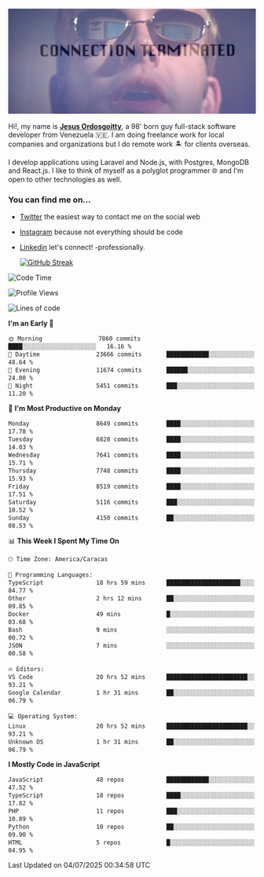![hackers movie reference](./disconnected.jpg)

Hi!, my name is [**Jesus Ordosgoitty**](https://jodaz.dev), a 98' born guy full-stack software developer from Venezuela 🇻🇪. I am doing freelance work for local companies and organizations but I do remote work 🏝️ for clients overseas. 

I develop applications using Laravel and Node.js, with Postgres, MongoDB and React.js. I like to think of myself as a polyglot programmer 🌐 and I'm open to other technologies as well.

### You can find me on...

- [Twitter](https://twitter.com/jodaz_) the easiest way to contact me on the social web
- [Instagram](https://instagram.com/jodaz_) because not everything should be code
- [Linkedin](https://linkedin.com/in/jodaz) let's connect! -professionally.


    [![GitHub Streak](https://streak-stats.demolab.com?user=jodaz&theme=tokyonight)](https://git.io/streak-stats)

<!--START_SECTION:waka-->
![Code Time](http://img.shields.io/badge/Code%20Time-10%2C120%20hrs%2046%20mins-blue)

![Profile Views](http://img.shields.io/badge/Profile%20Views-0-blue)

![Lines of code](https://img.shields.io/badge/From%20Hello%20World%20I%27ve%20Written-83.2%20million%20lines%20of%20code-blue)

**I'm an Early 🐤** 

```text
🌞 Morning                7860 commits        ████░░░░░░░░░░░░░░░░░░░░░   16.16 % 
🌆 Daytime                23666 commits       ████████████░░░░░░░░░░░░░   48.64 % 
🌃 Evening                11674 commits       ██████░░░░░░░░░░░░░░░░░░░   24.00 % 
🌙 Night                  5451 commits        ███░░░░░░░░░░░░░░░░░░░░░░   11.20 % 
```
📅 **I'm Most Productive on Monday** 

```text
Monday                   8649 commits        ████░░░░░░░░░░░░░░░░░░░░░   17.78 % 
Tuesday                  6828 commits        ████░░░░░░░░░░░░░░░░░░░░░   14.03 % 
Wednesday                7641 commits        ████░░░░░░░░░░░░░░░░░░░░░   15.71 % 
Thursday                 7748 commits        ████░░░░░░░░░░░░░░░░░░░░░   15.93 % 
Friday                   8519 commits        ████░░░░░░░░░░░░░░░░░░░░░   17.51 % 
Saturday                 5116 commits        ███░░░░░░░░░░░░░░░░░░░░░░   10.52 % 
Sunday                   4150 commits        ██░░░░░░░░░░░░░░░░░░░░░░░   08.53 % 
```


📊 **This Week I Spent My Time On** 

```text
🕑︎ Time Zone: America/Caracas

💬 Programming Languages: 
TypeScript               18 hrs 59 mins      █████████████████████░░░░   84.77 % 
Other                    2 hrs 12 mins       ██░░░░░░░░░░░░░░░░░░░░░░░   09.85 % 
Docker                   49 mins             █░░░░░░░░░░░░░░░░░░░░░░░░   03.68 % 
Bash                     9 mins              ░░░░░░░░░░░░░░░░░░░░░░░░░   00.72 % 
JSON                     7 mins              ░░░░░░░░░░░░░░░░░░░░░░░░░   00.58 % 

🔥 Editors: 
VS Code                  20 hrs 52 mins      ███████████████████████░░   93.21 % 
Google Calendar          1 hr 31 mins        ██░░░░░░░░░░░░░░░░░░░░░░░   06.79 % 

💻 Operating System: 
Linux                    20 hrs 52 mins      ███████████████████████░░   93.21 % 
Unknown OS               1 hr 31 mins        ██░░░░░░░░░░░░░░░░░░░░░░░   06.79 % 
```

**I Mostly Code in JavaScript** 

```text
JavaScript               48 repos            ████████████░░░░░░░░░░░░░   47.52 % 
TypeScript               18 repos            ████░░░░░░░░░░░░░░░░░░░░░   17.82 % 
PHP                      11 repos            ███░░░░░░░░░░░░░░░░░░░░░░   10.89 % 
Python                   10 repos            ██░░░░░░░░░░░░░░░░░░░░░░░   09.90 % 
HTML                     5 repos             █░░░░░░░░░░░░░░░░░░░░░░░░   04.95 % 
```




 Last Updated on 04/07/2025 00:34:58 UTC
<!--END_SECTION:waka-->
